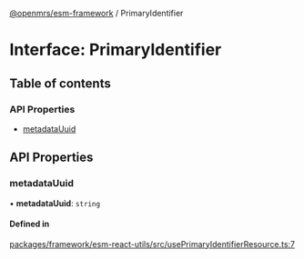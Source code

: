 [@openmrs/esm-framework](../API.md) / PrimaryIdentifier

# Interface: PrimaryIdentifier

## Table of contents

### API Properties

- [metadataUuid](PrimaryIdentifier.md#metadatauuid)

## API Properties

### metadataUuid

• **metadataUuid**: `string`

#### Defined in

[packages/framework/esm-react-utils/src/usePrimaryIdentifierResource.ts:7](https://github.com/mccarthyaaron/openmrs-esm-core/blob/main/packages/framework/esm-react-utils/src/usePrimaryIdentifierResource.ts#L7)
